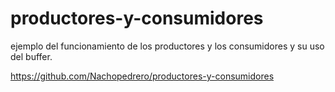 # productores-y-consumidores
ejemplo del funcionamiento de los productores y los consumidores y su uso del buffer.

https://github.com/Nachopedrero/productores-y-consumidores
